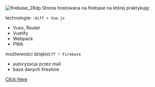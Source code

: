 ![firebase_28dp](https://user-images.githubusercontent.com/64842623/215579973-73decd88-2143-4a6a-8e95-d943c0d1a5a8.png) Strona hostowana na firebase na której praktykuję:

technologie:
-```diff + Vue.js ```
- Vuex, Router
- Vuetify
- Webpack
- PWA

możliwwości dzięki```diff ! Firebase ```
- autoryzacja przez mail
- baza danych firestore

[Click Here](https://justfirstsite.web.app)
